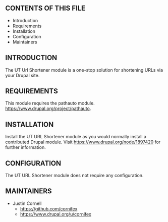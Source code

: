 CONTENTS OF THIS FILE
---------------------

 * Introduction
 * Requirements
 * Installation
 * Configuration
 * Maintainers


INTRODUCTION
------------

The UT Url Shortener module is a one-stop solution for shortening URLs via your Drupal site.


REQUIREMENTS
------------

This module requires the pathauto module. https://www.drupal.org/project/pathauto.


INSTALLATION
------------

Install the UT URL Shortener module as you would normally install a contributed
Drupal module. Visit https://www.drupal.org/node/1897420 for further
information.


CONFIGURATION
-------------

The UT URL Shortener module does not require any configuration.


MAINTAINERS
-----------

* Justin Cornell
  * https://github.com/cornifex
  * https://www.drupal.org/u/cornifex
